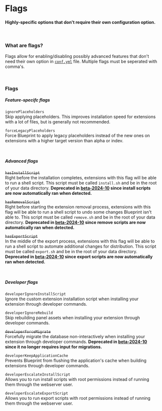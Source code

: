 # Flags
<h4 class="fw-light">Highly-specific options that don't require their own configuration option.</h4><br/>

### **What are flags?**
Flags allow for enabling/disabling possibly advanced features that don't need their own option in [`conf.yml`](?page=documentation/confyml) file. Multiple flags must be seperated with comma's.

<br/>

### **Flags**

##### Feature-specifc flags
`ignorePlaceholders`\
Skip applying placeholders. This improves installation speed for extensions with a lot of files, but is generally not recommended.

`forceLegacyPlaceholders`\
Force Blueprint to apply legacy placeholders instead of the new ones on extensions with a higher target version than alpha or indev.

<br/>

##### Advanced flags
~~`hasInstallScript`~~ <tag type="deprecated" content="beta-2024-10"/></tag>\
Right before the installation completes, extensions with this flag will be able to run a shell script. This script must be called `install.sh` and be in the root of your data directory. **Deprecated in [beta-2024-10](?page=about/changelog/beta-2024-10) since install scripts are now automatically ran when detected.**

~~`hasRemovalScript`~~ <tag type="deprecated" content="beta-2024-10"/></tag>\
Right before starting the extension removal process, extensions with this flag will be able to run a shell script to undo some changes Blueprint isn't able to. This script must be called `remove.sh` and be in the root of your data directory. **Deprecated in [beta-2024-10](?page=about/changelog/beta-2024-10) since remove scripts are now automatically ran when detected.**

~~`hasExportScript`~~ <tag type="deprecated" content="beta-2024-10"/></tag>\
In the middle of the export process, extensions with this flag will be able to run a shell script to automate additional changes for distribution. This script must be called `export.sh` and be in the root of your data directory. **Deprecated in [beta-2024-10](?page=about/changelog/beta-2024-10) since export scripts are now automatically ran when detected.**

<br/>

##### Developer flags
`developerIgnoreInstallScript`\
Ignore the custom extension installation script when installing your extension through developer commands.

`developerIgnoreRebuild`\
Skip rebuilding panel assets when installing your extension through developer commands.

~~`developerForceMigrate`~~ <tag type="deprecated" content="beta-2024-10"/></tag>\
Forcefully migrate the database non-interactively when installing your extension through developer commands. **Deprecated in [beta-2024-10](?page=about/changelog/beta-2024-10) since it no longer requires input for migrations.**

`developerKeepApplicationCache`\
Prevents Blueprint from flushing the application's cache when building extensions through developer commands.

`developerEscalateInstallScript`\
Allows you to run install scripts with root permissions instead of running them through the webserver user.

`developerEscalateExportScript`\
Allows you to run export scripts with root permissions instead of running them through the webserver user.